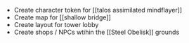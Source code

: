 - Create character token for [[talos assimilated mindflayer]]
- Create map for [[shallow bridge]]
- Create layout for tower lobby
- Create shops / NPCs wtihin the [[Steel Obelisk]] grounds